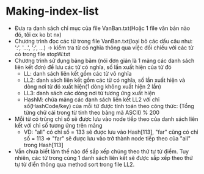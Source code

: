 # Making-index-list
- Đưa ra danh sách chỉ mục của file VanBan.txt(Hoặc 1 file văn bản nào đó, tôi cx ko bt nx)
- Chương trình đọc các từ trong file VanBan.txt(loại bỏ các dấu câu như: ':', '...', ';', ...) -> kiểm tra từ có nghĩa thông qua việc đối chiếu với các từ có trong file stopW.txt
- Chương trình sử dụng bảng băm (nói đơn giản là 1 mảng các danh sách liên kết đơn) để lưu các từ có nghĩa, số lần xuất hiện của từ đó
  + LL: danh sách liên kết gồm các từ vô nghĩa
  + LL2: danh sách liên kết gồm các từ có nghĩa, số lần xuất hiện và dòng nơi từ đó xuất hiện(1 dòng không xuất hiện 2 lần)
  + LL3: danh sách các dòng nơi từ tương ứng xuất hiện
  + HashM: chứa mảng các danh sách liên kết LL2 với chỉ số(HashCode/key) của mỗi từ được tính toán theo công thức: (Tổng từng chữ cái trong từ tính theo bảng mã ASCII) % 200
- Mỗi từ có trùng chỉ số sẽ được lưu vào node tiếp theo của danh sách liên kết với chỉ số tương ứng trên mảng
  + VD: "all" có chỉ số = 133 sẽ được lưu vào Hash[113], "far" cũng có chỉ số = 113 => "far" sẽ được lưu vào trở thành node tiếp theo của "all" trong Hash[113] 
- Vẫn chưa biết làm thế nào để sắp xếp chúng theo thứ tự từ điểm. Tuy nhiên, các từ trong cùng 1 danh sách liên kết sẽ được sắp xếp theo thứ tự từ điển thông qua method sort trong file LL2.
